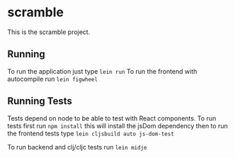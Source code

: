 # scramble

This is the scramble project.

## Running

To run the application just type `lein run`
To run the frontend with autocompile run `lein figwheel`

## Running Tests
Tests depend on node to be able to test with React components.
To run tests first run `npm install` this will install the jsDom dependency
then to run the frontend tests type `lein cljsbuild auto js-dom-test`

To run backend and clj/cljc tests run `lein midje`


